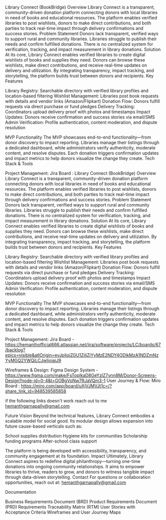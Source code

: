 
Library Connect (BookBridge)
Overview
Library Connect is a transparent, community-driven donation platform connecting donors with local libraries in need of books and educational resources. The platform enables verified libraries to post wishlists, donors to make direct contributions, and both parties to track real-time impact through delivery confirmations and success stories.
Problem Statement
Donors lack transparent, verified ways to support rural and community libraries. Libraries struggle to publish their needs and confirm fulfilled donations. There is no centralized system for verification, tracking, and impact measurement in library donations.
Solution
At its core, Library Connect enables verified libraries to create digital wishlists of books and supplies they need. Donors can browse these wishlists, make direct contributions, and receive real-time updates on delivery and utilization. By integrating transparency, impact tracking, and storytelling, the platform builds trust between donors and recipients.
Key Features

Library Registry: Searchable directory with verified library profiles and location-based filtering
Wishlist Management: Libraries post book requests with details and vendor links (Amazon/Flipkart)
Donation Flow: Donors fulfill requests via direct purchase or fund pledges
Delivery Tracking: Coordinators upload delivery proof with photos and timestamps
Impact Updates: Donors receive confirmation and success stories via email/SMS
Admin Verification: Profile authentication, content moderation, and dispute resolution

MVP Functionality
The MVP showcases end-to-end functionality—from donor discovery to impact reporting. Libraries manage their listings through a dedicated dashboard, while administrators verify authenticity, moderate content, and resolve disputes. Each donation triggers confirmation updates and impact metrics to help donors visualize the change they create.
Tech Stack & Tools

Project Management: Jira Board : Library Connect (BookBridge)
Overview
Library Connect is a transparent, community-driven donation platform connecting donors with local libraries in need of books and educational resources. The platform enables verified libraries to post wishlists, donors to make direct contributions, and both parties to track real-time impact through delivery confirmations and success stories.
Problem Statement
Donors lack transparent, verified ways to support rural and community libraries. Libraries struggle to publish their needs and confirm fulfilled donations. There is no centralized system for verification, tracking, and impact measurement in library donations.
Solution
At its core, Library Connect enables verified libraries to create digital wishlists of books and supplies they need. Donors can browse these wishlists, make direct contributions, and receive real-time updates on delivery and utilization. By integrating transparency, impact tracking, and storytelling, the platform builds trust between donors and recipients.
Key Features

Library Registry: Searchable directory with verified library profiles and location-based filtering
Wishlist Management: Libraries post book requests with details and vendor links (Amazon/Flipkart)
Donation Flow: Donors fulfill requests via direct purchase or fund pledges
Delivery Tracking: Coordinators upload delivery proof with photos and timestamps
Impact Updates: Donors receive confirmation and success stories via email/SMS
Admin Verification: Profile authentication, content moderation, and dispute resolution

MVP Functionality
The MVP showcases end-to-end functionality—from donor discovery to impact reporting. Libraries manage their listings through a dedicated dashboard, while administrators verify authenticity, moderate content, and resolve disputes. Each donation triggers confirmation updates and impact metrics to help donors visualize the change they create.
Tech Stack & Tools

Project Management: 
Jira Board - https://hemanthofficial666.atlassian.net/jira/software/projects/LC/boards/67/backlog?epics=visible&atlOrigin=eyJpIjoiZGU1ZjljZjYyMzE2NDY4ODlkMzA1NDZmNzYyMGQ2YWQiLCJwIjoiaiJ9

Wireframes & Design: Figma Design System - https://www.figma.com/make/FsTopIkaD8GeYzlZ7ynn8M/Donor-Screens-Design?node-id=0-4&t=GOBgVoNw7RJaVQm3-1
User Journey & Flow: Miro Board : https://miro.com/app/board/uXjVJMVJt1c=/?share_link_id=948539585858

if the following links doesn't work reach out to me hemanthgarnapally@gmail.com


Future Vision
Beyond the technical features, Library Connect embodies a scalable model for social good. Its modular design allows expansion into future cause-based verticals such as:

School supplies distribution
Hygiene kits for communities
Scholarship funding programs
After-school class support

The platform is being developed with accessibility, transparency, and community engagement at its foundation.
Impact
Ultimately, Library Connect aspires to redefine digital philanthropy—turning one-time donations into ongoing community relationships. It aims to empower libraries to thrive, readers to grow, and donors to witness tangible impact through data-driven storytelling.
Contact
For questions or collaboration opportunities, reach out at: hemanthgarnapally@gmail.com

Documentation

Business Requirements Document (BRD)
Product Requirements Document (PRD)
Requirements Traceability Matrix (RTM)
User Stories with Acceptance Criteria
Wireframes and User Journey Maps
